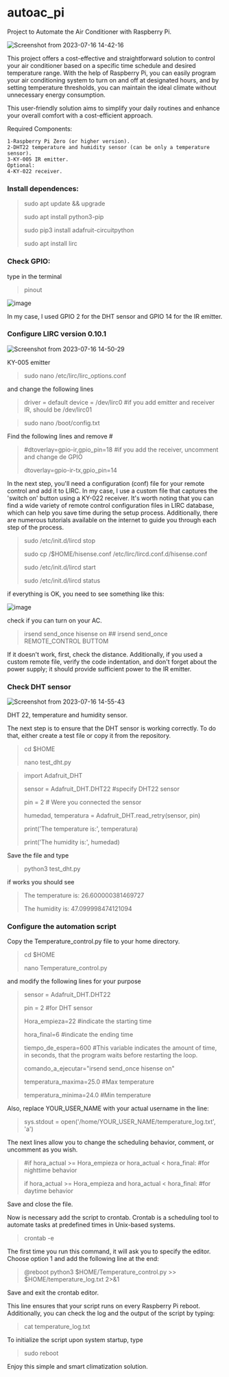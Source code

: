 # autoac_pi

Project to Automate the Air Conditioner with Raspberry Pi. 

![Screenshot from 2023-07-16 14-42-16](https://github.com/Condemor-bit/autoac_pi/assets/119131987/908c55d5-befc-4586-8dc0-3e3a603ff9a6)

This project offers a cost-effective and straightforward solution to control your air conditioner based on a specific time schedule and desired temperature range. With the help of Raspberry Pi, you can easily program your air conditioning system to turn on and off at designated hours, and by setting temperature thresholds, you can maintain the ideal climate without unnecessary energy consumption.

This user-friendly solution aims to simplify your daily routines and enhance your overall comfort with a cost-efficient approach.

Required Components:

    1-Raspberry Pi Zero (or higher version).
    2-DHT22 temperature and humidity sensor (can be only a temperature sensor).
    3-KY-005 IR emitter.
    Optional:
    4-KY-022 receiver.





### Install dependences:

>sudo apt update && upgrade
>
>sudo apt install python3-pip
>
>sudo pip3 install adafruit-circuitpython
>
>sudo apt install lirc


### Check GPIO:

type in the terminal 

>pinout

![image](https://github.com/Condemor-bit/autoac_pi/assets/119131987/6d6ca952-7855-4fca-96fa-754c9539d6f9)

In my case, I used GPIO 2 for the DHT sensor and GPIO 14 for the IR emitter.

### Configure LIRC version 0.10.1

![Screenshot from 2023-07-16 14-50-29](https://github.com/Condemor-bit/autoac_pi/assets/119131987/7324f612-02c7-4b98-8ec1-95b2e1c1c36f)

KY-005 emitter

>sudo nano /etc/lirc/lirc_options.conf 

and change the following lines

>driver          = default
>device          = /dev/lirc0  #if you add emitter and receiver IR, should be /dev/lirc01

>sudo nano /boot/config.txt

Find the following lines and remove #

>#dtoverlay=gpio-ir,gpio_pin=18  #if you add the receiver, uncomment and change de GPIO
>
>dtoverlay=gpio-ir-tx,gpio_pin=14

In the next step, you'll need a configuration (conf) file for your remote control and add it to LIRC. In my case, I use a custom file that captures the 'switch on' button using a KY-022 receiver. It's worth noting that you can find a wide variety of remote control configuration files in LIRC database, which can help you save time during the setup process. Additionally, there are numerous tutorials available on the internet to guide you through each step of the process.

>sudo /etc/init.d/lircd stop
>
>sudo cp /$HOME/hisense.conf /etc/lirc/lircd.conf.d/hisense.conf
>
>sudo /etc/init.d/lircd start
>
>sudo /etc/init.d/lircd status

if everything is OK, you need to see something like this:

![image](https://github.com/Condemor-bit/autoac_pi/assets/119131987/8e9cbce1-d519-45ee-983b-f3608d8963c5)


check if you can turn on your AC. 


>irsend send_once hisense on ## irsend send_once REMOTE_CONTROL BUTTOM
>
If it doesn't work, first, check the distance. Additionally, if you used a custom remote file, verify the code indentation, and don't forget about the power supply; it should provide sufficient power to the IR emitter.

### Check DHT sensor
![Screenshot from 2023-07-16 14-55-43](https://github.com/Condemor-bit/autoac_pi/assets/119131987/c87ce4f4-2088-4ac1-8035-cdd331175b2e)

DHT 22, temperature and humidity sensor.

The next step is to ensure that the DHT sensor is working correctly. To do that, either create a test file or copy it from the repository.

>cd $HOME
>
>nano test_dht.py


>import Adafruit_DHT
>
>sensor = Adafruit_DHT.DHT22 #specify  DHT22 sensor
>
>pin = 2  # Were you connected the sensor
>
>humedad, temperatura = Adafruit_DHT.read_retry(sensor, pin)
>
>print('The temperature is:', temperatura)
>
>print('The humidity is:', humedad)

Save the file and type

>python3 test_dht.py

if works you should see 

>The temperature is: 26.600000381469727
>
>The humidity is: 47.099998474121094

### Configure the automation script

Copy the Temperature_control.py file to your home directory.

>cd $HOME
>
>nano Temperature_control.py

and modify the following lines for your purpose

>sensor = Adafruit_DHT.DHT22
>
>pin = 2 #for DHT sensor
>
>Hora_empieza=22 #indicate the starting time
>
>hora_final=6  #indicate the ending time
>
>tiempo_de_espera=600 #This variable indicates the amount of time, in seconds, that the program waits before restarting the loop.
>
>comando_a_ejecutar="irsend send_once hisense on"
>
>temperatura_maxima=25.0  #Max temperature
>
>temperatura_minima=24.0  #Min temperature


Also, replace YOUR_USER_NAME with your actual username in the line:

>sys.stdout = open('/home/YOUR_USER_NAME/temperature_log.txt', 'a')

The next lines allow you to change the scheduling behavior, comment, or uncomment as you wish.

> #if hora_actual >= Hora_empieza or hora_actual < hora_final: #for nighttime behavior
>
> if hora_actual >= Hora_empieza and hora_actual < hora_final: #for daytime behavior

Save and close the file.

Now is necessary add the script to crontab. Crontab is a scheduling tool to automate tasks at predefined times in Unix-based systems. 

>crontab -e

The first time you run this command, it will ask you to specify the editor. Choose option 1 and add the following line at the end:

>@reboot python3 $HOME/Temperature_control.py >> $HOME/temperature_log.txt 2>&1

Save and exit the crontab editor.

This line ensures that your script runs on every Raspberry Pi reboot. Additionally, you can check the log and the output of the script by typing:
>cat temperature_log.txt

To initialize the script upon system startup, type 

>sudo reboot





Enjoy this simple and smart climatization solution.
